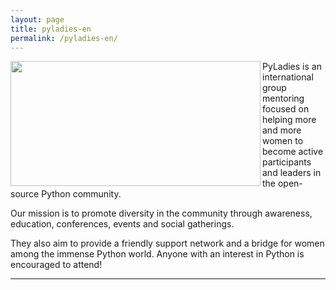 ```yaml
---
layout: page
title: pyladies-en
permalink: /pyladies-en/
---
```

<img src="{{ site.baseurl }}/img/logo_mendoza.png" height="200" width="400" align="left"/>

  <p> PyLadies is an international group mentoring focused on helping more and more women to become active participants and leaders in the open-source Python community.</p>
  <p>Our mission is to promote diversity in the community through awareness, education, conferences, events and social gatherings.</p>
  <p>
  They also aim to provide a friendly support network and a bridge for women among the immense Python world. Anyone with an interest in Python is encouraged to attend!</p>
  <hr>